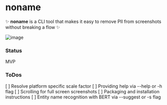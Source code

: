 # noname

✨ **noname** is a CLI tool that makes it easy to remove PII from screenshots without breaking a flow ✨

![image](https://user-images.githubusercontent.com/3993255/151440536-da12dc0d-635b-4b65-9347-8d161fd2e015.png)

### Status

MVP

### ToDos

[ ] Resolve platform specific scale factor
[ ] Providing help via --help or -h flag
[ ] Scrolling for full screen screenshots
[ ] Packaging and installation instructions
[ ] Entity name recognition with BERT via --suggest or -s flag
